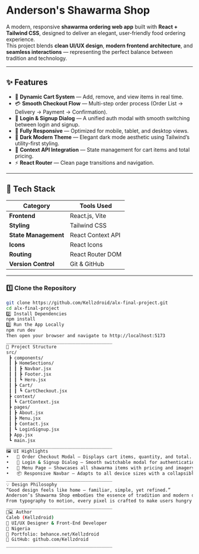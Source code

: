 # Anderson's Shawarma Shop

A modern, responsive **shawarma ordering web app** built with **React + Tailwind CSS**, designed to deliver an elegant, user-friendly food ordering experience.  
This project blends **clean UI/UX design**, **modern frontend architecture**, and **seamless interactions** — representing the perfect balance between tradition and technology.

---

## ✨ Features

- 🛒 **Dynamic Cart System** — Add, remove, and view items in real time.  
- 💳 **Smooth Checkout Flow** — Multi-step order process (Order List → Delivery → Payment → Confirmation).  
- 🔐 **Login & Signup Dialog** — A unified auth modal with smooth switching between login and signup.  
- 📱 **Fully Responsive** — Optimized for mobile, tablet, and desktop views.  
- 🌙 **Dark Modern Theme** — Elegant dark mode aesthetic using Tailwind’s utility-first styling.  
- 🧠 **Context API Integration** — State management for cart items and total pricing.  
- ⚡ **React Router** — Clean page transitions and navigation.

---

## 🧩 Tech Stack

| Category | Tools Used |
|-----------|------------|
| **Frontend** | React.js, Vite |
| **Styling** | Tailwind CSS |
| **State Management** | React Context API |
| **Icons** | React Icons |
| **Routing** | React Router DOM |
| **Version Control** | Git & GitHub |

---


### 1️⃣ Clone the Repository
```bash
git clone https://github.com/Kellzdroid/alx-final-project.git
cd alx-final-project
2️⃣ Install Dependencies
npm install
3️⃣ Run the App Locally
npm run dev
Then open your browser and navigate to http://localhost:5173
________________________________________
🧠 Project Structure
src/
 ┣ components/
 ┃ ┣ HomeSections/
 ┃ ┃ ┣ Navbar.jsx
 ┃ ┃ ┣ Footer.jsx
 ┃ ┃ ┗ Hero.jsx
 ┃ ┣ Cart/
 ┃ ┃ ┗ CartCheckout.jsx
 ┣ context/
 ┃ ┗ CartContext.jsx
 ┣ pages/
 ┃ ┣ About.jsx
 ┃ ┣ Menu.jsx
 ┃ ┣ Contact.jsx
 ┃ ┗ LoginSignup.jsx
 ┣ App.jsx
 ┗ main.jsx
________________________________________
🖼️ UI Highlights
•	🧾 Order Checkout Modal — Displays cart items, quantity, and total.
•	🔑 Login & Signup Dialog — Smooth switchable modal for authentication.
•	🍗 Menu Page — Showcases all shawarma items with pricing and imagery.
•	📦 Responsive Navbar — Adapts to all device sizes with a collapsible menu.
________________________________________
💡 Design Philosophy
“Good design feels like home — familiar, simple, yet refined.”
Anderson’s Shawarma Shop embodies the essence of tradition and modern design, combining minimalist aesthetics with intuitive functionality.
From typography to motion, every pixel is crafted to make users hungry for more (literally 😋).
________________________________________
👨💻 Author
Caleb (Kellzdroid)
🧠 UI/UX Designer & Front-End Developer
📍 Nigeria
🎨 Portfolio: behance.net/Kellzdroid
💼 GitHub: github.com/Kellzdroid
________________________________________




